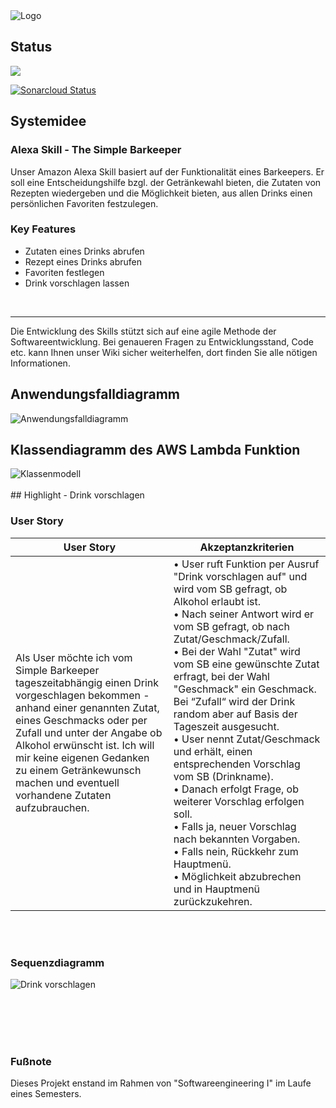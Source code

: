 <img src="https://user-images.githubusercontent.com/38068315/48347565-e3633e80-e67e-11e8-9716-77451c3b12f0.png" alt="Logo" class = "inline"/>

## Status

![](https://travis-ci.org/sweIhm-ws2018-19/skillproject-do-2.svg?branch=master)

[![Sonarcloud Status](https://sonarcloud.io/api/project_badges/measure?project=skillproject%3AsimpleBarkeeper&metric=alert_status)](https://sonarcloud.io/dashboard?id=skillproject%3AsimpleBarkeeper)


## Systemidee
### Alexa Skill - The Simple Barkeeper

Unser Amazon Alexa Skill basiert auf der Funktionalität eines Barkeepers. 
Er soll eine Entscheidungshilfe bzgl. der Getränkewahl bieten, die Zutaten von Rezepten wiedergeben und die Möglichkeit bieten, aus allen Drinks einen persönlichen Favoriten festzulegen. 

### Key Features

- Zutaten eines Drinks abrufen
- Rezept eines Drinks abrufen
- Favoriten festlegen
- Drink vorschlagen lassen 

<br>

---
Die Entwicklung des Skills stützt sich auf eine agile Methode der Softwareentwicklung.
Bei genaueren Fragen zu Entwicklungsstand, Code etc. kann Ihnen unser Wiki sicher weiterhelfen, dort finden Sie alle nötigen Informationen. 

## Anwendungsfalldiagramm
<img src="https://raw.githubusercontent.com/sweIhm-ws2018-19/skillproject-do-2/master/Alexa-Skill/Sprint_3/Anwendungsfall.png" alt="Anwendungsfalldiagramm" class="inline"/>

## Klassendiagramm des AWS Lambda Funktion
<img src="https://raw.githubusercontent.com/sweIhm-ws2018-19/skillproject-do-2/master/Alexa-Skill/Sprint_3/Klassendiagramm.png" alt="Klassenmodell" class="inline"/>
<br><br>
## Highlight - Drink vorschlagen

### User Story

| User Story | Akzeptanzkriterien |
| --- | --- |
|Als User möchte ich vom Simple Barkeeper tageszeitabhängig einen Drink vorgeschlagen bekommen - anhand einer genannten Zutat, eines Geschmacks oder per Zufall und unter der Angabe ob Alkohol erwünscht ist. Ich will mir keine eigenen Gedanken zu einem Getränkewunsch machen und eventuell vorhandene Zutaten aufzubrauchen.| • User ruft Funktion per Ausruf "Drink vorschlagen auf" und wird vom SB gefragt, ob Alkohol erlaubt ist.<br>• Nach seiner Antwort wird er vom SB gefragt, ob nach Zutat/Geschmack/Zufall.<br>• Bei der Wahl "Zutat" wird vom SB eine gewünschte Zutat erfragt, bei der Wahl "Geschmack" ein Geschmack. Bei “Zufall“ wird der Drink random aber auf Basis der Tageszeit ausgesucht.<br>• User nennt Zutat/Geschmack und erhält, einen entsprechenden Vorschlag vom SB (Drinkname).<br>• Danach erfolgt Frage, ob weiterer Vorschlag erfolgen soll.<br>• Falls ja, neuer Vorschlag nach bekannten Vorgaben.<br>• Falls nein, Rückkehr zum Hauptmenü.<br>• Möglichkeit abzubrechen und in Hauptmenü zurückzukehren.
<br><br>
### Sequenzdiagramm
<img src="https://raw.githubusercontent.com/sweIhm-ws2018-19/skillproject-do-2/master/Alexa-Skill/Sprint_3/DrinkVorschlagen.png" alt="Drink vorschlagen" class="inline"/>

<br><br><br><br>
### Fußnote
Dieses Projekt enstand im Rahmen von "Softwareengineering I" im Laufe eines Semesters. 
